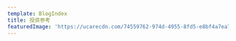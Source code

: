 ```yaml
---
template: BlogIndex
title: 投资参考
featuredImage: 'https://ucarecdn.com/74559762-974d-4955-8fd5-e8bf4a7ea7d6/'
---
```


